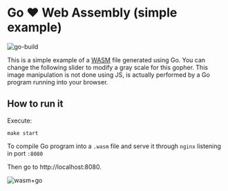 # Go ❤️ Web Assembly (simple example)

![go-build](https://github.com/rubencougil/wasm-go/workflows/go-build/badge.svg)

This is a simple example of a [WASM](https://webassembly.org/) file generated using Go. You can change the following 
slider to modify a gray scale for this gopher. This image manipulation is not done using JS, is actually performed by 
a Go program running into your browser.

## How to run it

Execute:

``
make start
``

To compile Go program into a `.wasm` file and serve it through `nginx` listening in port `:8080`

Then go to http://localhost:8080.

![wasm+go](https://user-images.githubusercontent.com/1073799/84015118-b02c8280-a97b-11ea-9715-970337f888bc.png)


